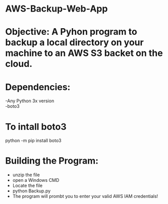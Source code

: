 # AWS-Backup-Web-App


# Objective: A Pyhon program to backup a local directory on your machine to an AWS S3 backet on the cloud. 

# Dependencies: 
-Any Python 3x version  
-boto3

# To intall boto3
python -m pip install boto3

# Building the Program:
- unzip the file
- open a Windows CMD
- Locate the file 
- python Backup.py 
- The program will prombt you to enter your valid AWS IAM credentials!
